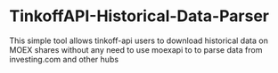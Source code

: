 # TinkoffAPI-Historical-Data-Parser
This simple tool allows tinkoff-api users to download historical data on MOEX shares without any need to use moexapi to to parse data from investing.com and other hubs
